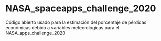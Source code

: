 # NASA_spaceapps_challenge_2020
Código abierto usado para la estimación del porcentaje de pérdidas económicas debido a variables meteorológicas para el NASA_apps_challenge_2020
